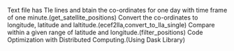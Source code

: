 Text file has Tle lines  and btain the co-ordinates for one day with time frame of one minute.(get_satellite_positions)
Convert the co-ordinates to longitude, latitude and laltitude.(ecef2lla,convert_to_lla_single)
Compare within a given range of latitude and longitude.(filter_positions)
Code Optimization with Distributed Computing.(Using Dask Library)
